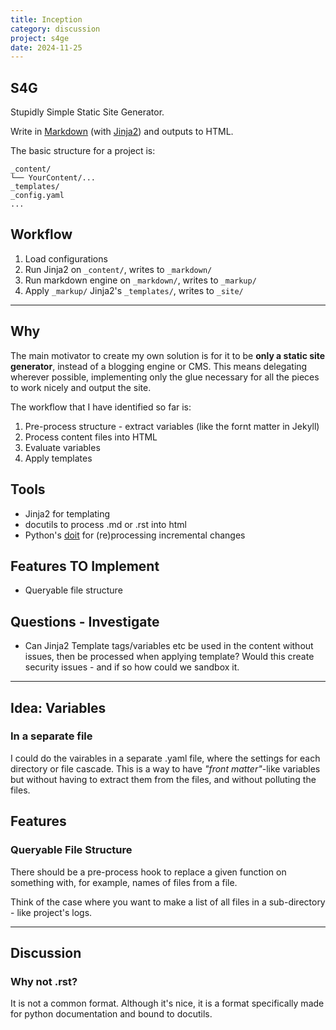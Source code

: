 ```yaml
---
title: Inception
category: discussion
project: s4ge
date: 2024-11-25
---
```

[commonmark]: https://commonmark.org/
[Jinja2]: https://jinja.palletsprojects.com/en/stable/
[doit]: https://pydoit.org/

## S4G

Stupidly Simple Static Site Generator.

Write in [Markdown][commonmark] (with [Jinja2]) and outputs to HTML.

The basic structure for a project is:

```
_content/
└── YourContent/...
_templates/
_config.yaml
...
```

## Workflow

1. Load configurations
2. Run Jinja2 on `_content/`, writes to `_markdown/`
3. Run markdown engine on `_markdown/`, writes to `_markup/`
4. Apply `_markup/` Jinja2's `_templates/`, writes to `_site/`

---

## Why

The main motivator to create my own solution is for it to be **only a static site generator**, instead of a blogging engine or CMS. This means delegating wherever possible, implementing only the glue necessary for all the pieces to work nicely and output the site.

The workflow that I have identified so far is:

1. Pre-process structure - extract variables (like the fornt matter in Jekyll)
2. Process content files into HTML
3. Evaluate variables
4. Apply templates

## Tools

* Jinja2 for templating
* docutils to process .md or .rst into html
* Python's [doit] for (re)processing incremental changes

## Features TO Implement

* Queryable file structure

## Questions - Investigate

* Can Jinja2 Template tags/variables etc be used in the content without issues, then be processed when applying template? Would this create security issues - and if so how could we sandbox it.

---

## Idea: Variables

### In a separate file

I could do the vairables in a separate .yaml file, where the settings for each directory or file cascade. This is a way to have *"front matter"*-like variables but without having to extract them from the files, and without polluting the files.

## Features

### Queryable File Structure

There should be a pre-process hook to replace a given function on something with, for example, names of files from a file.

Think of the case where you want to make a list of all files in a sub-directory - like project's logs.

---

## Discussion

### Why not .rst?

It is not a common format. Although it's nice, it is a format specifically made for python documentation and bound to docutils.
